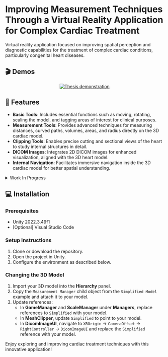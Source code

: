 # Improving Measurement Techniques Through a Virtual Reality Application for Complex Cardiac Treatment
Virtual reality application focused on improving spatial perception and diagnostic capabilities for the treatment of complex cardiac conditions, particularly congenital heart diseases.


## 🎬 Demos

<p align="center">
  <a href="https://youtu.be/U2nSuAB95VU"><img src="https://img.youtube.com/vi/U2nSuAB95VU/0.jpg" alt="Thesis demonstration" /></a>
</p>

## 🚀 Features
- **Basic Tools**: Includes essential functions such as moving, rotating, scaling the model, and tagging areas of interest for clinical purposes.
- **Measurement Tools**: Provides advanced techniques for measuring distances, curved paths, volumes, areas, and radius directly on the 3D cardiac model.
- **Clipping Tools**: Enables precise cutting and sectional views of the heart to study internal structures in detail.
- **DICOM Images**: Integrates 2D DICOM images for enhanced visualization, aligned with the 3D heart model.
- **Internal Navigation**: Facilitates immersive navigation inside the 3D cardiac model for better spatial understanding.

<details>
<summary>Work In Progress</summary>

- [X] **Mixed Reality**: Add an option to toggle between mixed reality and virtual reality modes.
- [ ] **Multiplayer**: Allow multiple surgeons to collaborate in the same virtual environment.
- [ ] **Device Input**: Enable importing and manipulating medical devices within the application.
- [ ] **Specialist Feedback**: Collect user evaluations from specialists to refine and improve the application.
- [ ] **XR Hands**: Introduce hand-tracking for a more natural interaction experience.

</details>

## 💻 Installation

### Prerequisites
- Unity 2022.3.49f1  
- [Optional] Visual Studio Code  

### Setup Instructions
1. Clone or download the repository.
2. Open the project in Unity.
3. Configure the environment as described below.

### Changing the 3D Model
1. Import your 3D model into the **Hierarchy** panel.
2. Copy the `Measurement Manager` child object from the `Simplified Model` example and attach it to your model.
3. Update references:
   - In **GameManager** and **ScaleManager** under **Managers**, replace references to `Simplified` with your model.
   - In **MeshClipper**, update `Simplified` to point to your model.
   - In **DicomImageUI**, navigate to `XROrigin` → `CameraOffset` → `RightController` → `DicomImageUI` and replace the `Simplified` reference with your model.

Enjoy exploring and improving cardiac treatment techniques with this innovative application!
